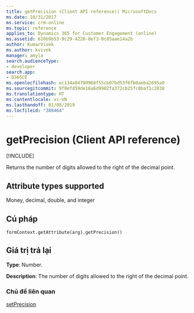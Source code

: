 ```yaml
---
title: getPrecision (Client API reference)| MicrosoftDocs
ms.date: 10/31/2017
ms.service: crm-online
ms.topic: reference
applies_to: Dynamics 365 for Customer Engagement (online)
ms.assetid: 610b9b53-9c29-4228-8ef3-0c05aae14a2b
author: KumarVivek
ms.author: kvivek
manager: amyla
search.audienceType:
- developer
search.app:
- D365CE
ms.openlocfilehash: ec134a84790968f55cb07bd53f6fb0aeba2695a0
ms.sourcegitcommit: 9f0efd59de16a6d9902fa372cb25fc0baf1c2838
ms.translationtype: HT
ms.contentlocale: vi-VN
ms.lasthandoff: 01/08/2019
ms.locfileid: "388464"
---
```

# <a name="getprecision-client-api-reference"></a>getPrecision (Client API reference)

[!INCLUDE[](../../../../includes/cc_applies_to_update_9_0_0.md)]

Returns the number of digits allowed to the right of the decimal point. 

## <a name="attribute-types-supported"></a>Attribute types supported

Money, decimal, double, and integer

## <a name="syntax"></a>Cú pháp

`formContext.getAttribute(arg).getPrecision()`

## <a name="return-value"></a>Giá trị trả lại

**Type**: Number. 

**Description**: The number of digits allowed to the right of the decimal point.

### <a name="related-topics"></a>Chủ đề liên quan

[setPrecision](setPrecision.md)

